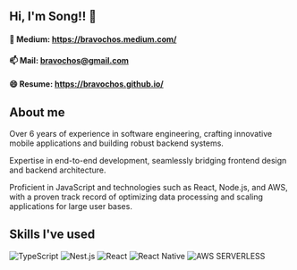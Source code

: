 ## Hi, I'm Song!! 👋

#### 💬 Medium: https://bravochos.medium.com/

#### 📫 Mail: bravochos@gmail.com

#### 😄 Resume: https://bravochos.github.io/

## About me

Over 6 years of experience in software engineering, crafting innovative mobile applications and building robust backend systems.

Expertise in end-to-end development, seamlessly bridging frontend design and backend architecture.

Proficient in JavaScript and technologies such as React, Node.js, and AWS, with a proven track record of optimizing data processing and scaling applications for large user bases.

## Skills I've used

<div>

  <img alt="TypeScript" src ="https://img.shields.io/badge/TypeScript-3178C6.svg?&style=for-the-badge&logo=TypeScript&logoColor=white"/>
  <img alt="Nest.js" src ="https://img.shields.io/badge/nest-%23E0234E.svg?style=for-the-badge&logo=nestjs&logoColor=white"/>
  <img alt="React" src ="https://img.shields.io/badge/React-61DAFB.svg?&style=for-the-badge&logo=React&logoColor=white"/>
  <img alt="React Native" src="https://img.shields.io/badge/React_Native-20232A?style=for-the-badge&logo=react&logoColor=61DAFB" />
  <img alt="AWS SERVERLESS" src="https://img.shields.io/badge/AWS SERVICES-%23FF9900.svg?style=for-the-badge&logo=amazon-aws&logoColor=white" />

</div>
